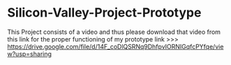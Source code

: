 # Silicon-Valley-Project-Prototype
This Project consists of a video and thus please download that video from this link for the proper functioning of my prototype
link >>> https://drive.google.com/file/d/14F_coDlQSRNq9DhfpvIORNIGqfcPYfqe/view?usp=sharing
